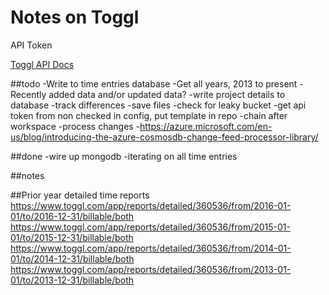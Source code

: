 # Notes on Toggl

API Token

[Toggl API Docs](https://github.com/toggl/toggl_api_docs)

##todo
-Write to time entries database
-Get all years, 2013 to present
-Recently added data and/or updated data?
-write project details to database
-track differences
-save files
-check for leaky bucket
-get api token from non checked in config, put template in repo
-chain after workspace
-process changes
-https://azure.microsoft.com/en-us/blog/introducing-the-azure-cosmosdb-change-feed-processor-library/

##done
-wire up mongodb
-iterating on all time entries

##notes

##Prior year detailed time reports
    https://www.toggl.com/app/reports/detailed/360536/from/2016-01-01/to/2016-12-31/billable/both
    https://www.toggl.com/app/reports/detailed/360536/from/2015-01-01/to/2015-12-31/billable/both
    https://www.toggl.com/app/reports/detailed/360536/from/2014-01-01/to/2014-12-31/billable/both
    https://www.toggl.com/app/reports/detailed/360536/from/2013-01-01/to/2013-12-31/billable/both

